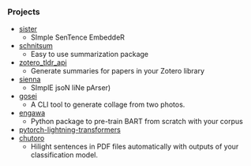 ### Projects

- [sister](https://github.com/tofunlp/sister)
  - SImple SenTence EmbeddeR
- [schnitsum](https://github.com/sobamchan/schnitsum)
  - Easy to use summarization package
- [zotero_tldr_api](https://github.com/sobamchan/zotero_tldr_api)
  - Generate summaries for papers in your Zotero library
- [sienna](https://github.com/sobamchan/sienna)
  - SImplE jsoN liNe pArser)
- [gosei](https://github.com/sobamchan/gosei)
  - A CLI tool to generate collage from two photos.
- [engawa](https://github.com/sobamchan/engawa)
  - Python package to pre-train BART from scratch with your corpus
- [pytorch-lightning-transformers](https://github.com/sobamchan/pytorch-lightning-transformers)
- [chutoro](https://github.com/sobamchan/chutoro)
  - Hilight sentences in PDF files automatically with outputs of your classification model.
